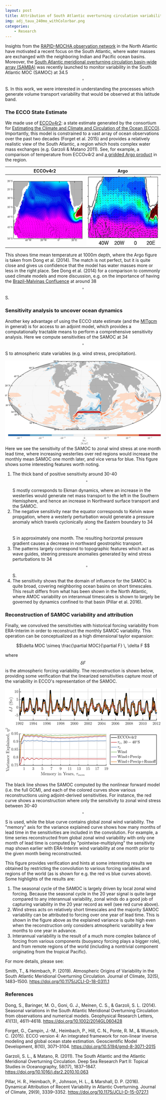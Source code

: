 ```yaml
---
layout: post
title: Attribution of South Atlantic overturning circulation variability
img: adj_tauu_240mo_withColorbar.png
categories:
    - Research
---
```


Insights from the [RAPID–MOCHA observation network](https://www.rapid.ac.uk/rapidmoc/) in the North Atlantic have
motivated a recent focus on the South Atlantic, where water masses are
exchanged with the neighboring Indian and Pacific ocean basins.
Moreover, the [South Atlantic meridional overturning
circulation basin-wide array (SAMBA)](https://www.aoml.noaa.gov/phod/SAMOC_international/)
was recently launched to monitor
variability in the South Atlantic MOC (SAMOC) at 34.5$$^\circ$$S.
In this work, we were interested in understanding the processes which
generate volume transport variability that would be observed at this
latitude band. 


### The ECCO State Estimate

We made use of [ECCOv4r2](https://ecco.jpl.nasa.gov/products/all/): a 
state estimate generated by the consortium for 
[Estimating the Climate and Climate and Circulation of the Ocean (ECCO)](https://ecco.jpl.nasa.gov).
Importantly, this model is constrained to a vast array of ocean observations 
over the past two decades (Forget et al. 2015) and 
provides a relatively realistic view of the South Atlantic, 
a region which hosts complex water mass exchanges (e.g. Garzoli & Matano 2011).
See, for example, a comparison of temperature from 
ECCOv4r2 and [a gridded Argo product](http://sio-argo.ucsd.edu/RG_Climatology.html) 
in the region.



ECCOv4r2                   |  Argo
:-------------------------:|:-------------------------:
<img src="/assets/img/theta_1000m_ecco_mercator.png" style="width:300px;"> |  <img src="/assets/img/argo_theta_1000m.png" style="width:300px;">

This shows time mean temperature at 1000m depth, 
where the Argo figure is taken from Dong et al. (2014). 
The match is not perfect, but it is quite close and gives us confidence 
that the model has water masses more or less in the right place.
See Dong et al. (2014) for a comparison to commonly used climate models and
more discussion, e.g. on the importance of having the 
[Brazil-Malvinas Confluence](https://en.wikipedia.org/wiki/Brazil%E2%80%93Malvinas_Confluence)
at around 38$$^\circ$$S.


### Sensitivity analysis to uncover ocean dynamics

Another key advantage of using the ECCO state estimate (and the [MITgcm](http://mitgcm.org/) in general) 
is for access to
an adjoint model, which provides a computationally tractable means to 
perform a comprehensive sensitivity analysis.
Here we compute sensitivities of the SAMOC at 34$$^\circ$$ S
to atmospheric state variables (e.g. wind stress, precipitation). 

![adj_tauu](/assets/img/adj_tauu_240mo_withColorbar.png)
Here we see the sensitivity of the SAMOC to zonal wind stress at one month lead time,
where 
increasing westerlies over red regions would increase the monthly mean SAMOC
one month later, and vice versa for blue. 
This figure shows some interesting features worth noting. 
1. The thick band of positive sensitivity around 30-40$$^\circ$$S 
    mostly corresponds to
    Ekman dynamics, where an increase in the westerlies would generate 
    net mass transport to the left in the Southern Hemisphere, and hence
    an increase in Northward surface transport and the SAMOC.
2. The negative sensitivity near the equator corresponds to Kelvin wave propgation,
    where a westerly perturbation would generate a pressure anomaly which 
    travels cyclonically along the Eastern boundary to 34$$^\circ$$S in approximately
    one month. 
    The resulting horizontal pressure gradient causes a decrease in 
    northward geostrophic transport.
3. The patterns largely correspond to topographic features which act as wave guides,
    steering pressure anomalies generated by wind stress perturbations
    to 34$$^\circ$$S.
4. The sensitivity shows that the domain of influence for the SAMOC is quite
    broad, covering neighboring ocean basins on short timescales.
    This result differs from what has been shown in the North Atlantic, where
    AMOC variability on interannual timescales is 
    shown to largely be governed by dynamics confined 
    to that basin (Pillar et al. 2016).


### Reconstruction of SAMOC variability and attribution

Finally, we convolved the sensitivities with historical forcing variability 
from ERA-Interim 
in order to reconstruct the monthly SAMOC variability.
This operation can be conceptualized as a high dimensional taylor expansion:

$$\delta MOC \simeq \frac{\partial MOC}{\partial F} \, \delta F $$

where $$\delta F$$ is the atmospheric forcing variability.
The reconstruction is shown below, providing some verification that the
linearized sensitivities capture most of the variability in ECCO's 
representation of the SAMOC.

![reconstructed_samoc](/assets/img/exp_var_full.png)

The black line shows the SAMOC computed by the nonlinear forward model
(i.e. the full GCM), and each of the colored curves show various reconstructions 
using adjoint-derived sensitivities. 
For instance, the red curve shows a reconstruction where only the sensitivity
to zonal wind stress between 30-40$$^\circ$$S is used, while the blue curve contains 
global zonal wind variability. 
The "memory" axis for the variance explained curve shows how many months of
lead time in the sensitivities are included in the convolution.
For example, a time series reconstructed from global zonal wind variability
with only one month of lead time is computed by "pointwise-multiplying" 
the sensitivity map shown earlier with 
ERA-Interim wind 
variability at one month prior to the given month being reconstructed.


This figure provides verification and hints at some interesting results
we obtained by restricting the 
convolution to various forcing variables and regions of the world (as is shown 
for e.g. the red vs blue curves above). 
Some highlights of the results are:

1. The seasonal cycle of the SAMOC is largely 
    driven by local zonal wind forcing. 
    Because the seasonal cycle in the 20 year signal is quite large compared to
    any interannual variability, zonal winds do a good job of capturing
    variability in the 20 year record as well (see red curve above).
2. Wind stress acts on relatively short timescales and the majority SAMOC variability
    can be attributed to forcing over one year of lead time.
    This is shown in the figure above as the explained variance is quite high
    even when the reconstruction only considers atmospheric variability a few
    months to one year in advance.
3. Interannual variability is the result of a much more complex balance of 
    forcing from various components (buoyancy forcing plays a bigger role), and
    from remote regions of the world 
    (including a nontrivial component originating from the tropical Pacific).

For more details, please see: 

Smith, T., & Heimbach, P. (2019). Atmospheric Origins of Variability in the South Atlantic Meridional Overturning Circulation. Journal of Climate, 32(5), 1483–1500. https://doi.org/10.1175/JCLI-D-18-0311.1

### References

Dong, S., Baringer, M. O., Goni, G. J., Meinen, C. S., & Garzoli, S. L. (2014). Seasonal variations in the South Atlantic Meridional Overturning Circulation from observations and numerical models. Geophysical Research Letters, 41(13), 4611–4618. https://doi.org/10.1002/2014GL060428

Forget, G., Campin, J.-M., Heimbach, P., Hill, C. N., Ponte, R. M., & Wunsch, C. (2015). ECCO version 4: An integrated framework for non-linear inverse modeling and global ocean state estimation. Geoscientific Model Development, 8(10), 3071–3104. https://doi.org/10.5194/gmd-8-3071-2015

Garzoli, S. L., & Matano, R. (2011). The South Atlantic and the Atlantic Meridional Overturning Circulation. Deep Sea Research Part II: Topical Studies in Oceanography, 58(17), 1837–1847. https://doi.org/10.1016/j.dsr2.2010.10.063

Pillar, H. R., Heimbach, P., Johnson, H. L., & Marshall, D. P. (2016). Dynamical Attribution of Recent Variability in Atlantic Overturning. Journal of Climate, 29(9), 3339–3352. https://doi.org/10.1175/JCLI-D-15-0727.1


